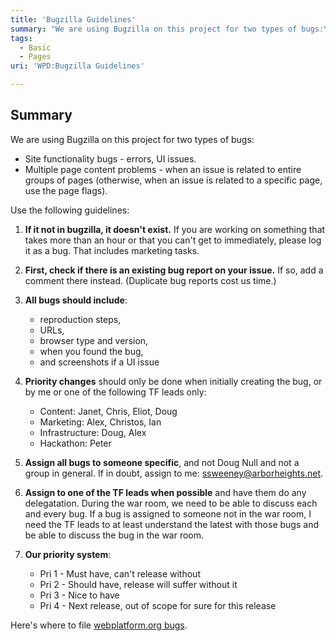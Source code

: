 ```yaml
---
title: 'Bugzilla Guidelines'
summary: "We are using Bugzilla on this project for two types of bugs:\n"
tags:
  - Basic
  - Pages
uri: 'WPD:Bugzilla Guidelines'

---
```

## Summary

We are using Bugzilla on this project for two types of bugs:

-   Site functionality bugs - errors, UI issues.
-   Multiple page content problems - when an issue is related to entire groups of pages (otherwise, when an issue is related to a specific page, use the page flags).

Use the following guidelines:

1.  **If it not in bugzilla, it doesn't exist.** If you are working on something that takes more than an hour or that you can't get to immediately, please log it as a bug. That includes marketing tasks.
2.  **First, check if there is an existing bug report on your issue.** If so, add a comment there instead. (Duplicate bug reports cost us time.)
3.  **All bugs should include**:
    -   reproduction steps,
    -   URLs,
    -   browser type and version,
    -   when you found the bug,
    -   and screenshots if a UI issue

4.  **Priority changes** should only be done when initially creating the bug, or by me or one of the following TF leads only:
    -   Content: Janet, Chris, Eliot, Doug
    -   Marketing: Alex, Christos, Ian
    -   Infrastructure: Doug, Alex
    -   Hackathon: Peter

5.  **Assign all bugs to someone specific**, and not Doug Null and not a group in general. If in doubt, assign to me: ssweeney@arborheights.net.
6.  **Assign to one of the TF leads when possible** and have them do any delegatation. During the war room, we need to be able to discuss each and every bug. If a bug is assigned to someone not in the war room, I need the TF leads to at least understand the latest with those bugs and be able to discuss the bug in the war room.
7.  **Our priority system**:
    -   Pri 1 - Must have, can't release without
    -   Pri 2 - Should have, release will suffer without it
    -   Pri 3 - Nice to have
    -   Pri 4 - Next release, out of scope for sure for this release

Here's where to file [webplatform.org bugs](https://www.w3.org/Bugs/Public/enter_bug.cgi?product=webplatform.org).
